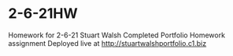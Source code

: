 # 2-6-21HW
Homework for 2-6-21
Stuart Walsh
Completed Portfolio Homework assignment 
Deployed live at http://stuartwalshportfolio.c1.biz

